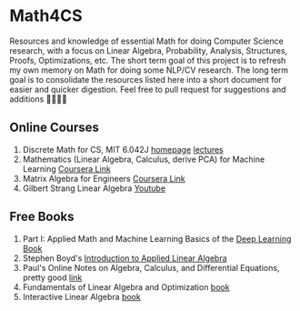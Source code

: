 # Math4CS 
Resources and knowledge of essential Math for doing Computer Science research, with a focus on Linear Algebra, Probability,  Analysis, Structures, Proofs, Optimizations, etc. The short term goal of this project is to refresh my own memory on Math for doing some NLP/CV research. The long term goal is to consolidate the resources listed here into a short document for easier and quicker digestion. Feel free to pull request for suggestions and additions 🤘🤘🏻🤘

## Online Courses
1. Discrete Math for CS, MIT 6.042J [homepage](https://ocw.mit.edu/courses/electrical-engineering-and-computer-science/6-042j-mathematics-for-computer-science-spring-2015/index.htm) [lectures](https://ocw.mit.edu/courses/electrical-engineering-and-computer-science/6-042j-mathematics-for-computer-science-spring-2015/readings/)
2. Mathematics (Linear Algebra, Calculus, derive PCA) for Machine Learning [Coursera Link](https://www.coursera.org/specializations/mathematics-machine-learning)
3. Matrix Algebra for Engineers [Coursera Link](https://www.coursera.org/learn/matrix-algebra-engineers/home/welcome)
4. Gilbert Strang Linear Algebra [Youtube](https://www.youtube.com/playlist?list=PL49CF3715CB9EF31D)

## Free Books
1. Part I: Applied Math and Machine Learning Basics of the [Deep Learning Book](https://www.deeplearningbook.org/)
2. Stephen Boyd's [Introduction to Applied Linear Algebra](http://vmls-book.stanford.edu/vmls.pdf)
3. Paul's Online Notes on Algebra, Calculus, and Differential Equations, pretty good [link](https://tutorial.math.lamar.edu/)
4. Fundamentals of Linear Algebra and Optimization [book](https://www.seas.upenn.edu/~cis515/linalg.pdf)
5. Interactive Linear Algebra [book](https://textbooks.math.gatech.edu/ila/ila.pdf)
